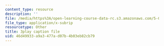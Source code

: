 ```yaml
---
content_type: resource
description: ''
file: /media/https%3A/open-learning-course-data-rc.s3.amazonaws.com/5-08j-biological-chemistry-ii-spring-2016/46d49933a9a3477ad07b4b03eb82cb79_Rcd-NZwoi4.srt
file_type: application/x-subrip
resourcetype: Other
title: 3play caption file
uid: 46d49933-a9a3-477a-d07b-4b03eb82cb79
---
```

